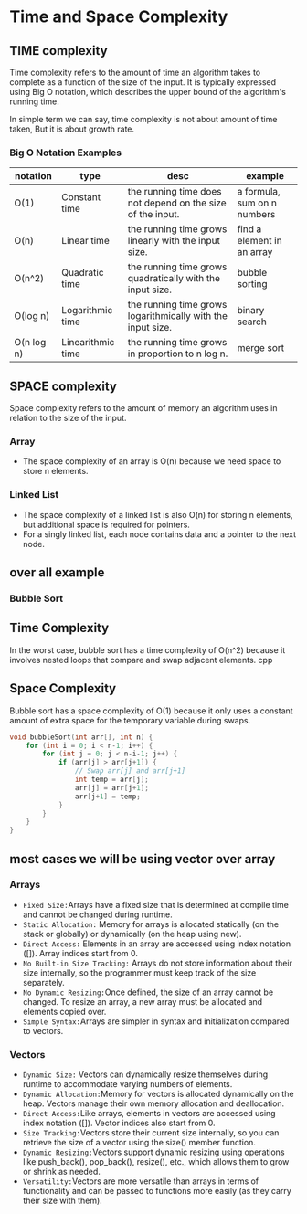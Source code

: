 # Time and Space Complexity

## TIME complexity

Time complexity refers to the amount of time an algorithm takes to complete
as a function of the size of the input. It is typically expressed using Big O notation,
which describes the upper bound of the algorithm's running time.

In simple term we can say, time complexity is not about amount of time taken, But it is about growth rate.

### Big O Notation Examples

|notation  |type  |desc  |example  |
|---------|---------|---------|---------|
|O(1)  |     Constant time    |     the running time does not depend on the size of the input.     |   a formula, sum on n numbers      |
|O(n)     |     Linear time    |       the running time grows linearly with the input size.   |    find a element in an array     |
|O(n^2)     |    Quadratic time     |      the running time grows quadratically with the input size.    |      bubble sorting   |
|O(log n)     |    Logarithmic time     |      the running time grows logarithmically with the input size.    |     binary search    |
|O(n log n)     |      Linearithmic time   |     the running time grows in proportion to n log n.     |   merge sort      |

## SPACE complexity

Space complexity refers to the amount of memory an algorithm uses in relation to the size of the input.

### Array

- The space complexity of an array is O(n) because we need space to store n elements.

### Linked List

- The space complexity of a linked list is also O(n) for storing n elements, but additional space is required for pointers.
- For a singly linked list, each node contains data and a pointer to the next node.

## over all example

### Bubble Sort

Time Complexity
---

In the worst case, bubble sort has a time complexity of O(n^2) because it involves nested loops that compare and swap adjacent elements.
cpp

Space Complexity
---

Bubble sort has a space complexity of O(1) because it only uses a constant amount of extra space for the temporary variable during swaps.

```c++
void bubbleSort(int arr[], int n) {
    for (int i = 0; i < n-1; i++) {
        for (int j = 0; j < n-i-1; j++) {
            if (arr[j] > arr[j+1]) {
                // Swap arr[j] and arr[j+1]
                int temp = arr[j];
                arr[j] = arr[j+1];
                arr[j+1] = temp;
            }
        }
    }
}

```

## most cases we will be using vector over array

### Arrays

- `Fixed Size:`Arrays have a fixed size that is determined at compile time and cannot be changed during runtime.
- `Static Allocation:` Memory for arrays is allocated statically (on the stack or globally) or dynamically (on the heap using new).
- `Direct Access:` Elements in an array are accessed using index notation ([]). Array indices start from 0.
- `No Built-in Size Tracking:` Arrays do not store information about their size internally, so the programmer must keep track of the size separately.
- `No Dynamic Resizing:`Once defined, the size of an array cannot be changed. To resize an array, a new array must be allocated and elements copied over.
- `Simple Syntax:`Arrays are simpler in syntax and initialization compared to vectors.

### Vectors

- `Dynamic Size:` Vectors can dynamically resize themselves during runtime to accommodate varying numbers of elements.
- `Dynamic Allocation:`Memory for vectors is allocated dynamically on the heap. Vectors manage their own memory allocation and deallocation.
- `Direct Access:`Like arrays, elements in vectors are accessed using index notation ([]). Vector indices also start from 0.
- `Size Tracking:`Vectors store their current size internally, so you can retrieve the size of a vector using the size() member function.
- `Dynamic Resizing:`Vectors support dynamic resizing using operations like push_back(), pop_back(), resize(), etc., which allows them to grow or shrink as needed.
- `Versatility:`Vectors are more versatile than arrays in terms of functionality and can be passed to functions more easily (as they carry their size with them).
